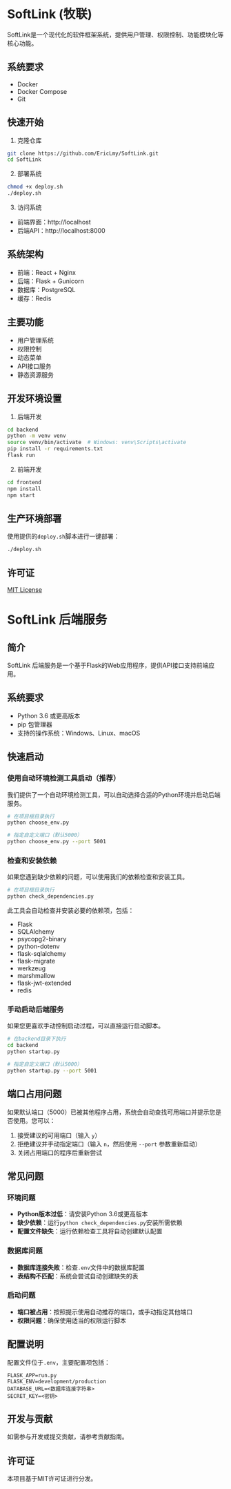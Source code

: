 # SoftLink (牧联)

SoftLink是一个现代化的软件框架系统，提供用户管理、权限控制、功能模块化等核心功能。

## 系统要求

- Docker
- Docker Compose
- Git

## 快速开始

1. 克隆仓库
```bash
git clone https://github.com/EricLmy/SoftLink.git
cd SoftLink
```

2. 部署系统
```bash
chmod +x deploy.sh
./deploy.sh
```

3. 访问系统
- 前端界面：http://localhost
- 后端API：http://localhost:8000

## 系统架构

- 前端：React + Nginx
- 后端：Flask + Gunicorn
- 数据库：PostgreSQL
- 缓存：Redis

## 主要功能

- 用户管理系统
- 权限控制
- 动态菜单
- API接口服务
- 静态资源服务

## 开发环境设置

1. 后端开发
```bash
cd backend
python -m venv venv
source venv/bin/activate  # Windows: venv\Scripts\activate
pip install -r requirements.txt
flask run
```

2. 前端开发
```bash
cd frontend
npm install
npm start
```

## 生产环境部署

使用提供的`deploy.sh`脚本进行一键部署：

```bash
./deploy.sh
```

## 许可证

[MIT License](LICENSE) 


# SoftLink 后端服务

## 简介
SoftLink 后端服务是一个基于Flask的Web应用程序，提供API接口支持前端应用。

## 系统要求
- Python 3.6 或更高版本
- pip 包管理器
- 支持的操作系统：Windows、Linux、macOS

## 快速启动

### 使用自动环境检测工具启动（推荐）

我们提供了一个自动环境检测工具，可以自动选择合适的Python环境并启动后端服务。

```bash
# 在项目根目录执行
python choose_env.py

# 指定自定义端口（默认5000）
python choose_env.py --port 5001
```

### 检查和安装依赖

如果您遇到缺少依赖的问题，可以使用我们的依赖检查和安装工具。

```bash
# 在项目根目录执行
python check_dependencies.py
```

此工具会自动检查并安装必要的依赖项，包括：

- Flask
- SQLAlchemy
- psycopg2-binary
- python-dotenv
- flask-sqlalchemy
- flask-migrate
- werkzeug
- marshmallow
- flask-jwt-extended
- redis

### 手动启动后端服务

如果您更喜欢手动控制启动过程，可以直接运行启动脚本。

```bash
# 在backend目录下执行
cd backend
python startup.py

# 指定自定义端口（默认5000）
python startup.py --port 5001
```

## 端口占用问题

如果默认端口（5000）已被其他程序占用，系统会自动查找可用端口并提示您是否使用。您可以：

1. 接受建议的可用端口（输入 `y`）
2. 拒绝建议并手动指定端口（输入 `n`，然后使用 `--port` 参数重新启动）
3. 关闭占用端口的程序后重新尝试

## 常见问题

### 环境问题

- **Python版本过低**：请安装Python 3.6或更高版本
- **缺少依赖**：运行`python check_dependencies.py`安装所需依赖
- **配置文件缺失**：运行依赖检查工具将自动创建默认配置

### 数据库问题

- **数据库连接失败**：检查`.env`文件中的数据库配置
- **表结构不匹配**：系统会尝试自动创建缺失的表

### 启动问题

- **端口被占用**：按照提示使用自动推荐的端口，或手动指定其他端口
- **权限问题**：确保使用适当的权限运行脚本

## 配置说明

配置文件位于`.env`，主要配置项包括：

```
FLASK_APP=run.py
FLASK_ENV=development/production
DATABASE_URL=<数据库连接字符串>
SECRET_KEY=<密钥>
```

## 开发与贡献

如需参与开发或提交贡献，请参考贡献指南。

## 许可证

本项目基于MIT许可证进行分发。
